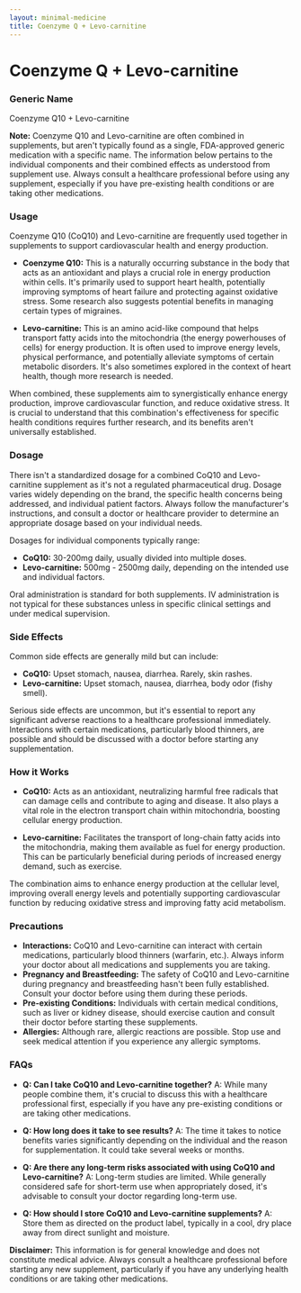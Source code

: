```yaml
---
layout: minimal-medicine
title: Coenzyme Q + Levo-carnitine
---
```


# Coenzyme Q + Levo-carnitine
### Generic Name
Coenzyme Q10 + Levo-carnitine

**Note:**  Coenzyme Q10 and Levo-carnitine are often combined in supplements, but aren't typically found as a single, FDA-approved generic medication with a specific name.  The information below pertains to the individual components and their combined effects as understood from supplement use.  Always consult a healthcare professional before using any supplement, especially if you have pre-existing health conditions or are taking other medications.


### Usage

Coenzyme Q10 (CoQ10) and Levo-carnitine are frequently used together in supplements to support cardiovascular health and energy production.  

* **Coenzyme Q10:** This is a naturally occurring substance in the body that acts as an antioxidant and plays a crucial role in energy production within cells.  It's primarily used to support heart health, potentially improving symptoms of heart failure and protecting against oxidative stress. Some research also suggests potential benefits in managing certain types of migraines.

* **Levo-carnitine:** This is an amino acid-like compound that helps transport fatty acids into the mitochondria (the energy powerhouses of cells) for energy production.  It is often used to improve energy levels, physical performance, and potentially alleviate symptoms of certain metabolic disorders.  It's also sometimes explored in the context of heart health, though more research is needed.

When combined, these supplements aim to synergistically enhance energy production, improve cardiovascular function, and reduce oxidative stress.  It is crucial to understand that this combination's effectiveness for specific health conditions requires further research, and its benefits aren't universally established.


### Dosage

There isn't a standardized dosage for a combined CoQ10 and Levo-carnitine supplement as it's not a regulated pharmaceutical drug.  Dosage varies widely depending on the brand, the specific health concerns being addressed, and individual patient factors. Always follow the manufacturer's instructions, and consult a doctor or healthcare provider to determine an appropriate dosage based on your individual needs.  

Dosages for individual components typically range:

* **CoQ10:** 30-200mg daily, usually divided into multiple doses.
* **Levo-carnitine:** 500mg - 2500mg daily, depending on the intended use and individual factors.

Oral administration is standard for both supplements. IV administration is not typical for these substances unless in specific clinical settings and under medical supervision.


### Side Effects

Common side effects are generally mild but can include:

* **CoQ10:** Upset stomach, nausea, diarrhea.  Rarely, skin rashes.
* **Levo-carnitine:** Upset stomach, nausea, diarrhea, body odor (fishy smell).

Serious side effects are uncommon, but it's essential to report any significant adverse reactions to a healthcare professional immediately.  Interactions with certain medications, particularly blood thinners, are possible and should be discussed with a doctor before starting any supplementation.


### How it Works

* **CoQ10:** Acts as an antioxidant, neutralizing harmful free radicals that can damage cells and contribute to aging and disease.  It also plays a vital role in the electron transport chain within mitochondria, boosting cellular energy production.

* **Levo-carnitine:** Facilitates the transport of long-chain fatty acids into the mitochondria, making them available as fuel for energy production. This can be particularly beneficial during periods of increased energy demand, such as exercise.

The combination aims to enhance energy production at the cellular level, improving overall energy levels and potentially supporting cardiovascular function by reducing oxidative stress and improving fatty acid metabolism.


### Precautions

* **Interactions:** CoQ10 and Levo-carnitine can interact with certain medications, particularly blood thinners (warfarin, etc.). Always inform your doctor about all medications and supplements you are taking.
* **Pregnancy and Breastfeeding:** The safety of CoQ10 and Levo-carnitine during pregnancy and breastfeeding hasn't been fully established. Consult your doctor before using them during these periods.
* **Pre-existing Conditions:** Individuals with certain medical conditions, such as liver or kidney disease, should exercise caution and consult their doctor before starting these supplements.
* **Allergies:** Although rare, allergic reactions are possible. Stop use and seek medical attention if you experience any allergic symptoms.


### FAQs

* **Q: Can I take CoQ10 and Levo-carnitine together?** A: While many people combine them, it's crucial to discuss this with a healthcare professional first, especially if you have any pre-existing conditions or are taking other medications.

* **Q: How long does it take to see results?** A: The time it takes to notice benefits varies significantly depending on the individual and the reason for supplementation.  It could take several weeks or months.

* **Q:  Are there any long-term risks associated with using CoQ10 and Levo-carnitine?** A: Long-term studies are limited.  While generally considered safe for short-term use when appropriately dosed, it's advisable to consult your doctor regarding long-term use.

* **Q: How should I store CoQ10 and Levo-carnitine supplements?** A: Store them as directed on the product label, typically in a cool, dry place away from direct sunlight and moisture.


**Disclaimer:** This information is for general knowledge and does not constitute medical advice.  Always consult a healthcare professional before starting any new supplement, particularly if you have any underlying health conditions or are taking other medications.
